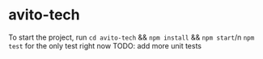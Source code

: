 # avito-tech

To start the project, run `cd avito-tech` && `npm install` && `npm start`/n
`npm test` for the only test right now
TODO: add more unit tests
